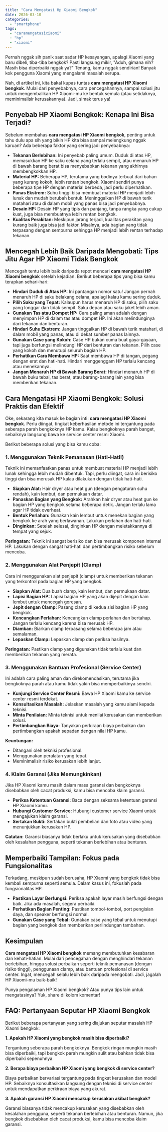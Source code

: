 ```yaml
---
title: "Cara Mengatasi Hp Xiaomi Bengkok"
date: 2026-03-10
categories: 
  - "smartphone"
tags: 
  - "caramengatasixiaomi"
  - "hp"
  - "xiaomi"
---
```


Pernah nggak sih panik saat sadar HP kesayangan, apalagi Xiaomi yang baru dibeli, tiba-tiba bengkok? Pasti langsung mikir, "Aduh, gimana nih? Masih bisa diperbaiki nggak ya?" Tenang, kamu nggak sendirian! Banyak kok pengguna Xiaomi yang mengalami masalah serupa.

Nah, di artikel ini, kita bakal kupas tuntas **cara mengatasi HP Xiaomi bengkok**. Mulai dari penyebabnya, cara pencegahannya, sampai solusi jitu untuk mengembalikan HP Xiaomi-mu ke bentuk semula (atau setidaknya, meminimalisir kerusakannya). Jadi, simak terus ya!

## Penyebab HP Xiaomi Bengkok: Kenapa Ini Bisa Terjadi?

Sebelum membahas **cara mengatasi HP Xiaomi bengkok**, penting untuk tahu dulu apa sih yang bikin HP kita bisa sampai melengkung nggak karuan? Ada beberapa faktor yang sering jadi penyebabnya:

- **Tekanan Berlebihan:** Ini penyebab paling umum. Duduk di atas HP, memasukkan HP ke saku celana yang terlalu sempit, atau menaruh HP di bawah barang berat bisa menyebabkan tekanan yang akhirnya membengkokkan HP.
- **Material HP:** Beberapa HP, terutama yang bodinya terbuat dari bahan yang kurang kokoh, lebih rentan bengkok. Xiaomi sendiri punya beberapa tipe HP dengan material berbeda, jadi perlu diperhatikan.
- **Panas Ekstrem:** Suhu tinggi bisa membuat material HP menjadi lebih lunak dan mudah berubah bentuk. Meninggalkan HP di bawah terik matahari atau di dalam mobil yang panas bisa jadi penyebabnya.
- **Desain HP:** Desain HP yang tipis dan panjang, tanpa rangka yang cukup kuat, juga bisa membuatnya lebih rentan bengkok.
- **Kualitas Perakitan:** Meskipun jarang terjadi, kualitas perakitan yang kurang baik juga bisa jadi faktor. Misalnya, ada bagian yang tidak terpasang dengan sempurna sehingga HP menjadi lebih rentan terhadap tekanan.

## Mencegah Lebih Baik Daripada Mengobati: Tips Jitu Agar HP Xiaomi Tidak Bengkok

Mencegah tentu lebih baik daripada repot mencari **cara mengatasi HP Xiaomi bengkok** setelah kejadian. Berikut beberapa tips yang bisa kamu terapkan sehari-hari:

- **Hindari Duduk di Atas HP:** Ini pantangan nomor satu! Jangan pernah menaruh HP di saku belakang celana, apalagi kalau kamu sering duduk.
- **Pilih Saku yang Tepat:** Kalaupun harus menaruh HP di saku, pilih saku yang longgar dan tidak sempit. Saku depan atau saku jaket lebih aman.
- **Gunakan Tas atau Dompet HP:** Cara paling aman adalah dengan menyimpan HP di dalam tas atau dompet HP. Ini akan melindunginya dari tekanan dan benturan.
- **Hindari Suhu Ekstrem:** Jangan tinggalkan HP di bawah terik matahari, di dalam mobil yang panas, atau di dekat sumber panas lainnya.
- **Gunakan Case yang Kokoh:** Case HP bukan cuma buat gaya-gayaan, tapi juga berfungsi melindungi HP dari benturan dan tekanan. Pilih case yang kokoh dan menutupi seluruh bagian HP.
- **Perhatikan Cara Membawa HP:** Saat membawa HP di tangan, pegang dengan erat dan hati-hati. Hindari menggenggam HP terlalu kencang atau menekannya.
- **Jangan Menaruh HP di Bawah Barang Berat:** Hindari menaruh HP di bawah buku tebal, tas berat, atau barang-barang lain yang bisa memberikan tekanan.

## Cara Mengatasi HP Xiaomi Bengkok: Solusi Praktis dan Efektif

Oke, sekarang kita masuk ke bagian inti: **cara mengatasi HP Xiaomi bengkok**. Perlu diingat, tingkat keberhasilan metode ini tergantung pada seberapa parah bengkoknya HP kamu. Kalau bengkoknya parah banget, sebaiknya langsung bawa ke service center resmi Xiaomi.

Berikut beberapa solusi yang bisa kamu coba:

### 1\. Menggunakan Teknik Pemanasan (Hati-Hati!)

Teknik ini memanfaatkan panas untuk membuat material HP menjadi lebih lunak sehingga lebih mudah dibentuk. Tapi, perlu diingat, cara ini berisiko tinggi dan bisa merusak HP kalau dilakukan dengan tidak hati-hati.

- **Siapkan Alat:** Hair dryer atau heat gun (dengan pengaturan suhu rendah), kain lembut, dan permukaan datar.
- **Panaskan Bagian yang Bengkok:** Arahkan hair dryer atau heat gun ke bagian HP yang bengkok selama beberapa detik. Jangan terlalu lama agar HP tidak overheat.
- **Bentuk Perlahan:** Gunakan kain lembut untuk menekan bagian yang bengkok ke arah yang berlawanan. Lakukan perlahan dan hati-hati.
- **Dinginkan:** Setelah selesai, dinginkan HP dengan meletakkannya di tempat yang sejuk.

**Peringatan:** Teknik ini sangat berisiko dan bisa merusak komponen internal HP. Lakukan dengan sangat hati-hati dan pertimbangkan risiko sebelum mencoba.

### 2\. Menggunakan Alat Penjepit (Clamp)

Cara ini menggunakan alat penjepit (clamp) untuk memberikan tekanan yang terkontrol pada bagian HP yang bengkok.

- **Siapkan Alat:** Dua buah clamp, kain lembut, dan permukaan datar.
- **Lapisi Bagian HP:** Lapisi bagian HP yang akan dijepit dengan kain lembut untuk mencegah goresan.
- **Jepit dengan Clamp:** Pasang clamp di kedua sisi bagian HP yang bengkok.
- **Kencangkan Perlahan:** Kencangkan clamp perlahan dan bertahap. Jangan terlalu kencang karena bisa merusak HP.
- **Diamkan:** Biarkan clamp terpasang selama beberapa jam atau semalaman.
- **Lepaskan Clamp:** Lepaskan clamp dan periksa hasilnya.

**Peringatan:** Pastikan clamp yang digunakan tidak terlalu kuat dan memberikan tekanan yang merata.

### 3\. Menggunakan Bantuan Profesional (Service Center)

Ini adalah cara paling aman dan direkomendasikan, terutama jika bengkoknya parah atau kamu tidak yakin bisa memperbaikinya sendiri.

- **Kunjungi Service Center Resmi:** Bawa HP Xiaomi kamu ke service center resmi terdekat.
- **Konsultasikan Masalah:** Jelaskan masalah yang kamu alami kepada teknisi.
- **Minta Penilaian:** Minta teknisi untuk menilai kerusakan dan memberikan solusi.
- **Pertimbangkan Biaya:** Tanyakan perkiraan biaya perbaikan dan pertimbangkan apakah sepadan dengan nilai HP kamu.

**Keuntungan:**

- Ditangani oleh teknisi profesional.
- Menggunakan peralatan yang tepat.
- Meminimalisir risiko kerusakan lebih lanjut.

### 4\. Klaim Garansi (Jika Memungkinkan)

Jika HP Xiaomi kamu masih dalam masa garansi dan bengkoknya disebabkan oleh cacat produksi, kamu bisa mencoba klaim garansi.

- **Periksa Ketentuan Garansi:** Baca dengan seksama ketentuan garansi HP Xiaomi kamu.
- **Hubungi Customer Service:** Hubungi customer service Xiaomi untuk mengajukan klaim garansi.
- **Sertakan Bukti:** Sertakan bukti pembelian dan foto atau video yang menunjukkan kerusakan HP.

**Catatan:** Garansi biasanya tidak berlaku untuk kerusakan yang disebabkan oleh kesalahan pengguna, seperti tekanan berlebihan atau benturan.

## Memperbaiki Tampilan: Fokus pada Fungsionalitas

Terkadang, meskipun sudah berusaha, HP Xiaomi yang bengkok tidak bisa kembali sempurna seperti semula. Dalam kasus ini, fokuslah pada fungsionalitas HP.

- **Pastikan Layar Berfungsi:** Periksa apakah layar masih berfungsi dengan baik. Jika ada masalah, segera perbaiki.
- **Perhatikan Bagian Penting:** Pastikan tombol-tombol, port pengisian daya, dan speaker berfungsi normal.
- **Gunakan Case yang Tebal:** Gunakan case yang tebal untuk menutupi bagian yang bengkok dan memberikan perlindungan tambahan.

## Kesimpulan

**Cara mengatasi HP Xiaomi bengkok** memang membutuhkan kesabaran dan kehati-hatian. Mulai dari pencegahan dengan menghindari tekanan berlebihan, hingga solusi perbaikan seperti teknik pemanasan (dengan risiko tinggi), penggunaan clamp, atau bantuan profesional di service center. Ingat, mencegah selalu lebih baik daripada mengobati. Jadi, jagalah HP Xiaomi-mu baik-baik!

Punya pengalaman HP Xiaomi bengkok? Atau punya tips lain untuk mengatasinya? Yuk, share di kolom komentar!

## FAQ: Pertanyaan Seputar HP Xiaomi Bengkok

Berikut beberapa pertanyaan yang sering diajukan seputar masalah HP Xiaomi bengkok:

**1\. Apakah HP Xiaomi yang bengkok masih bisa diperbaiki?**

Tergantung seberapa parah bengkoknya. Bengkok ringan mungkin masih bisa diperbaiki, tapi bengkok parah mungkin sulit atau bahkan tidak bisa diperbaiki sepenuhnya.

**2\. Berapa biaya perbaikan HP Xiaomi yang bengkok di service center?**

Biaya perbaikan bervariasi tergantung pada tingkat kerusakan dan model HP. Sebaiknya konsultasikan langsung dengan teknisi di service center untuk mendapatkan perkiraan biaya yang akurat.

**3\. Apakah garansi HP Xiaomi mencakup kerusakan akibat bengkok?**

Garansi biasanya tidak mencakup kerusakan yang disebabkan oleh kesalahan pengguna, seperti tekanan berlebihan atau benturan. Namun, jika bengkok disebabkan oleh cacat produksi, kamu bisa mencoba klaim garansi.
